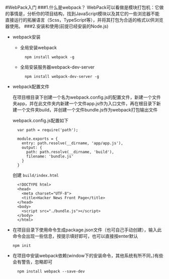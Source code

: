 #WebPack入门
###1.什么是webpack？
WebPack可以看做是模块打包机：它做的事情是，分析你的项目结构，找到JavaScript模块以及其它的一些浏览器不能直接运行的拓展语言（Scss，TypeScript等），并将其打包为合适的格式以供浏览器使用。
###2.安装和使用(前提已经安装的Node.js)
* webpack安装
	* 全局安装webpack

			npm install webpack -g

	* 全局安装服务器webpack-dev-server

			npm install webpack-dev-server -g
* webpack配置文件

	在项目根目录下创建一个名为webpack.config.js的配置文件，新建一个文件夹app，并在此文件夹内新建一个文件app.js作为入口文件，再在根目录下新建一个文件夹build，并创建一个文件bundle.js作为webpack打包输出文件 
	
	webpack.config.js配置如下

		var path = require('path');
		
		module.exports = {
		  entry: path.resolve(__dirname, 'app/app.js'),
		  output: {
		    path: path.resolve(__dirname, 'build'),
		    filename: 'bundle.js'
		  }
		}

	创建	`build/index.html`

		<!DOCTYPE html>
		<head>
		  <meta charset="UTF-8">
		  <title>Hacker News Front Page</title>
		</head>
		<body>
		  <script src="./bundle.js"></script>  
		</body>
		</html>

*	在项目目录下使用命令生成package.json文件（也可自己手动创建），输入此命令会出现一些信息，按提示填好即可，也可以直接按enter默认

 		npm init

* 在项目中安装webpack依赖(window下的安装命令，其他系统有所不同，)有些会有警告，忽略即可

	 	npm install webpack --save-dev
